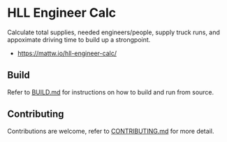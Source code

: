 # HLL Engineer Calc

Calculate total supplies, needed engineers/people, supply truck runs, 
and appoximate driving time to build up a strongpoint.

- https://mattw.io/hll-engineer-calc/

## Build

Refer to [BUILD.md](./BUILD.md)
for instructions on how to build and run from source.

## Contributing

Contributions are welcome, refer
to [CONTRIBUTING.md](./CONTRIBUTING.md)
for more detail.
